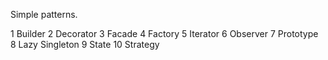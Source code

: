 Simple patterns.


1 Builder
2 Decorator
3 Facade 
4 Factory
5 Iterator
6 Observer
7 Prototype
8 Lazy Singleton
9 State
10 Strategy



